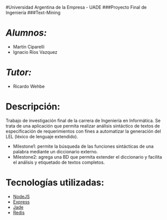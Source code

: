 #Universidad Argentina de la Empresa - UADE
###Proyecto Final de Ingeniería
###Text-Mining

_Alumnos:_
========================
- Martín Ciparelli
- Ignacio Ríos Vazquez

_Tutor:_
========================
- Ricardo Wehbe

Descripción:
========================
Trabajo de investigación final de la carrera de Ingeniería en Informática. 
Se trata de una aplicación que permita realizar análisis sintáctico de textos de especificación de requerimientos con fines a automatizar la generación del LEL (léxico de lenguaje extendido).
- Milestone1: permite la búsqueda de las funciones sintácticas de una palabra mediante un diccionario externo.
- Milestone2: agrega una BD que permita extender el diccionario y facilita el análisis y etiquetado de textos completos.

Tecnologías utilizadas:
=======================
- [NodeJS](http://nodejs.org)
- [Express](http://expressjs.com)
- [Jade](http://jade-lang.com)
- [Redis](http://redis.io)